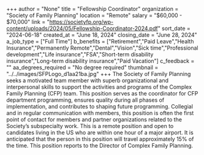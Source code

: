 +++
author = "None"
title = "Fellowship Coordinator"
organization = "Society of Family Planning"
location = "Remote"
salary = "$60,000 - $70,000"
link = "https://societyfp.org/wp-content/uploads/2024/05/Fellowship-Coordinator-2024.pdf"
sort_date = "2024-06-18"
created_at = "June 18, 2024"
closing_date = "June 28, 2024"
a_job_type = ["Full Time"]
b_benefits = ["Retirement","Paid Leave","Health Insurance","Permanently Remote","Dental","Vision","Sick time","Professional development","Life insurance","FSA","Short-term disability insurance","Long-term disability insurance","Paid Vacation"]
c_feedback = ""
aa_degrees_required = "No degree required"
thumbnail = "../../images/SFPLogo_d1aa21ba.jpg"
+++
The Society of Family Planning seeks a motivated team member with superb organizational and interpersonal skills to support the activities and programs of the Complex Family Planning (CFP) team. This position serves as the coordinator for CFP department programming, ensures quality during all phases of implementation, and contributes to shaping future programming. Collegial and in regular communication with members, this position is often the first point of contact for members and partner organizations related to the Society’s subspecialty work. This is a remote position and open to candidates living in the US who are within one hour of a major airport. It is anticipated that the person in this position will travel approximately 15% of the time. This position reports to the Director of Complex Family Planning.